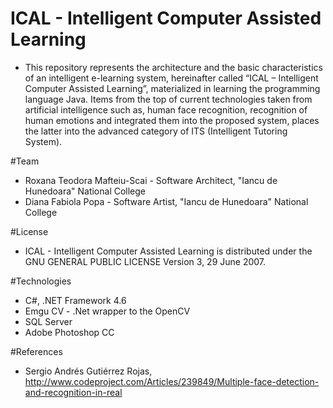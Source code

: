 # ICAL - Intelligent Computer Assisted Learning
*  This repository represents the architecture and the basic characteristics of an intelligent e-learning system, hereinafter called “ICAL – Intelligent Computer Assisted Learning”, materialized in learning the programming language Java. Items from the top of current technologies taken from artificial intelligence such as, human face recognition, recognition of human emotions and integrated them into the proposed system, places the latter into the advanced category of ITS (Intelligent Tutoring System). 

#Team
*  Roxana Teodora Mafteiu-Scai - Software Architect, "Iancu de Hunedoara" National College
*  Diana Fabiola Popa - Software Artist, "Iancu de Hunedoara" National College

#License
*  ICAL - Intelligent Computer Assisted Learning is distributed under the GNU GENERAL PUBLIC LICENSE Version 3, 29 June 2007.

#Technologies
*  C#, .NET Framework 4.6
*  Emgu CV - .Net wrapper to the OpenCV
*  SQL Server 
*  Adobe Photoshop CC

#References
*  Sergio Andrés Gutiérrez Rojas, http://www.codeproject.com/Articles/239849/Multiple-face-detection-and-recognition-in-real
